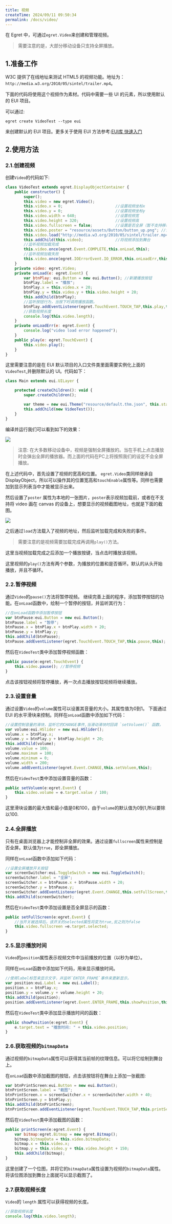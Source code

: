 ```yaml
---
title: 视频
createTime: 2024/09/11 09:50:34
permalink: /docs/video/
---
```

在 Egret 中，可通过`egret.Video`来创建和管理视频。

> 需要注意的是，大部分移动设备只支持全屏播放。

## 1.准备工作

W3C 提供了在线地址来测试 HTML5 的视频功能。地址为：`http://media.w3.org/2010/05/sintel/trailer.mp4`。

下面的代码将使用这个视频作为素材。代码中需要一些 UI 的元素，所以使用默认的 EUI 项目。

可以通过:

```
egret create VideoTest --type eui
```

来创建默认的 EUI 项目。更多关于使用 EUI 方法参考:[EUI库 快速入门](http://developer.egret.com/cn/github/egret-docs/extension/EUI/getStarted/getStarted/index.html)

## 2.使用方法

### 2.1.创建视频
创建`Video`的代码如下:

```javascript
class VideoTest extends egret.DisplayObjectContainer {
    public constructor() {
        super();
        this.video = new egret.Video();
        this.video.x = 0;                       //设置视频坐标x
        this.video.y = 0;                       //设置视频坐标y
        this.video.width = 640;                 //设置视频宽
        this.video.height = 320;                //设置视频高
        this.video.fullscreen = false;          //设置是否全屏（暂不支持移动设备）
        this.video.poster = "resource/assets/Button/button_up.png"; //设置loding图
        this.video.load("http://media.w3.org/2010/05/sintel/trailer.mp4");
        this.addChild(this.video);              //将视频添加到舞台
        //监听视频加载完成
        this.video.once(egret.Event.COMPLETE,this.onLoad,this);
        //监听视频加载失败
        this.video.once(egret.IOErrorEvent.IO_ERROR,this.onLoadErr,this);
    }
    private video: egret.Video;
    private onLoad(e: egret.Event) {
        var btnPlay: eui.Button = new eui.Button(); //新建播放按钮
        btnPlay.label = "播放";
        btnPlay.x = this.video.x + 20;
        btnPlay.y = this.video.y + this.video.height + 20;
        this.addChild(btnPlay);
        //监听按钮行为，当按下时调用播放函数。
        btnPlay.addEventListener(egret.TouchEvent.TOUCH_TAP,this.play,this);
        //获取视频长度
        console.log(this.video.length);
    }
    private onLoadErr(e: egret.Event) {
        console.log("video load error happened");
    }
    public play(e: egret.TouchEvent) {
        this.video.play();
    }
}
```

这里需要注意的是在 EUI 默认项目的入口文件类里面需要实例化上面的`VideoTest`,并删除默认的 UI。代码如下：

```javascript
class Main extends eui.UILayer {

    protected createChildren(): void {
        super.createChildren();

        var theme = new eui.Theme("resource/default.thm.json", this.stage);
        this.addChild(new VideoTest());
    }
}
```

编译并运行我们可以看到如下的效果：

![](561dc2093af5e.png)

> 注意: 在大多数移动设备中，视频是强制全屏播放的。当在手机上点击播放时会弹出全屏的播放器。而上面的代码在PC上将按照我们的设定不会全屏播放。

在上述代码中，首先设置了视频的宽高和位置。 `egret.Video`类同样继承自DisplayObject，所以可以操作其的位置宽高和`touchEnable`属性等。同样也需要加到显示列表当中才能被显示出来。

然后设置了`poster` 属性为本地的一张图片，`poster`表示视频加载前，或者在不支持将 video 画在 canvas 的设备上，想要显示的视频截图地址，也就是下面的截图。

![](561dc219f3902.png)

之后通过`load`方法载入了视频的地址，然后监听加载完成和失败的事件。

> 需要注意的是视频需要加载完成再调用`play()`方法。

这里当视频加载完成之后添加一个播放按键，当点击时播放该视频。

这里视频的`play()`方法有两个参数，为播放的位置和是否循环。默认的从头开始播放，并且不循环。

### 2.2.暂停视频

通过`Video`的`pause()`方法将暂停视频。
继续完善上面的程序，添加暂停按钮的功能。在`onLoad`函数中，绘制一个暂停的按钮，并监听其行为：

```javascript
//在onLoad函数中添加暂停按钮
var btnPause:eui.Button = new eui.Button();
btnPause.label = "暂停";
btnPause.x = btnPlay.x + btnPlay.width + 20;
btnPause.y = btnPlay.y;
this.addChild(btnPause);
btnPause.addEventListener(egret.TouchEvent.TOUCH_TAP,this.pause,this);
```

然后在`VideoTest`类中添加暂停视频函数：
```javascript
public pause(e:egret.TouchEvent) {
    this.video.pause(); //暂停视频
}
```

点击该按钮视频将暂停播放，再一次点击播放按钮视频将继续播放。

### 2.3.设置音量

通过设置`Video`的`volume`属性可以设置其音量的大小。其属性值为0到1。
下面通过 EUI 的水平滑块来控制。同样在`onLoad`函数中添加如下代码：

```javascript
//设置控制音量的滑块，监听它的CHANGE事件,当滑动滑块时回调 `setVoluem()` 函数。
var volume:eui.HSlider = new eui.HSlider();
volume.x = btnPlay.x;
volume.y = btnPlay.y + btnPlay.height + 20;
this.addChild(volume);
volume.value = 100;
volume.maximum = 100;
volume.minimum = 0;
volume.width = 200;
volume.addEventListener(egret.Event.CHANGE,this.setVoluem,this);
```

然后在`VideoTest`类中添加设置音量的函数：

```javascript
public setVoluem(e:egret.Event) {
    this.video.volume = e.target.value / 100;
}
```
这里滑块设置的最大值和最小值是0和100，由于`volume`的默认值为0到1,所以要除以100.

### 2.4.全屏播放

只有在桌面浏览器上才能控制非全屏的效果。通过设置`fullscreen`属性来控制是否全屏。默认值为`true`，即全屏播放。

同样在`onLoad`函数中添加如下代码：

```javascript
//设置全屏播放开关按钮
var screenSwitcher:eui.ToggleSwitch = new eui.ToggleSwitch();
screenSwitcher.label = "全屏";
screenSwitcher.x = btnPause.x + btnPause.width + 20;
screenSwitcher.y = btnPause.y;
screenSwitcher.addEventListener(egret.Event.CHANGE,this.setFullScreen,this);
this.addChild(screenSwitcher);
```

然后在`VideoTest`类中添加设置是否全屏显示的函数：

```javascript
public setFullScreen(e:egret.Event) {
    //当开关被选择后。该开关的selected属性将变为true,反之则为false
    this.video.fullscreen =e.target.selected;
}
```

### 2.5.显示播放时间

`Video`的`position`属性表示视频文件中当前播放的位置（以秒为单位）。

同样在`onLoad`函数中添加如下代码，用来显示播放时间。

```javascript
//使用label标签来显示文字，并监听`ENTER_FRAME`事件来更新显示。
var position:eui.Label = new eui.Label();
position.x = btnPlay.x;
position.y = volume.y + volume.height + 20;
this.addChild(position);
position.addEventListener(egret.Event.ENTER_FRAME,this.showPosition,this);
```

然后在`VideoTest`类中添加显示播放时间的函数：

```javascript
public showPosition(e:egret.Event) {
    e.target.text = "播放时间: " + this.video.position;
}
```

### 2.6.获取视频的`bitmapData` 

通过视频的`bitmapData`属性可以获得其当前帧的纹理信息。可以将它绘制到舞台上。

在`onLoad`函数中添加截图的按钮，点击该按钮将在舞台上添加一张截图:

```javascript
var btnPrintScreen:eui.Button = new eui.Button();
btnPrintScreen.label = "截图";
btnPrintScreen.x = screenSwitcher.x + screenSwitcher.width + 40;
btnPrintScreen.y = btnPlay.y;
this.addChild(btnPrintScreen);
btnPrintScreen.addEventListener(egret.TouchEvent.TOUCH_TAP,this.printScreen,this);
```

然后在`VideoTest`类中添加截图的函数：

```javascript
public printScreen(e:egret.Event) {
    var bitmap:egret.Bitmap = new egret.Bitmap();
    bitmap.bitmapData = this.video.bitmapData;
    bitmap.x = this.video.x;
    bitmap.y = this.video.y + this.video.height + 150;
    this.addChild(bitmap);
}
```

这里创建了一个位图，并将它的`bitmapData`属性设置为视频的`bitmapData`属性。将该位图添加到舞台上面就可以显示截图了。

### 2.7.获取视频长度

`Video`的 `length` 属性可以获得视频的长度。

```javascript
//获取视频长度
console.log(this.video.length);
```

